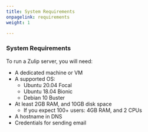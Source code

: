 ```yaml
---
title: System Requirements
onpagelink: requirements
weight: 1

---
```


### System Requirements

To run a Zulip server, you will need:

- A dedicated machine or VM
- A supported OS: 
  - Ubuntu 20.04 Focal
  - Ubuntu 18.04 Bionic
  - Debian 10 Buster
- At least 2GB RAM, and 10GB disk space 
  - If you expect 100+ users: 4GB RAM, and 2 CPUs
- A hostname in DNS
- Credentials for sending email
 